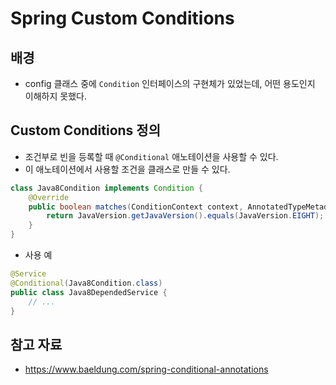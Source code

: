 # Spring Custom Conditions

## 배경

- config 클래스 중에 `Condition` 인터페이스의 구현체가 있었는데, 어떤 용도인지 이해하지 못했다.

## Custom Conditions 정의

- 조건부로 빈을 등록할 때 `@Conditional` 애노테이션을 사용할 수 있다. 
- 이 애노테이션에서 사용할 조건을 클래스로 만들 수 있다.

```java
class Java8Condition implements Condition {
    @Override
    public boolean matches(ConditionContext context, AnnotatedTypeMetadata metadata) {
        return JavaVersion.getJavaVersion().equals(JavaVersion.EIGHT);
    }
}
```

- 사용 예

```java
@Service
@Conditional(Java8Condition.class)
public class Java8DependedService {
    // ...
}
```

## 참고 자료

- https://www.baeldung.com/spring-conditional-annotations